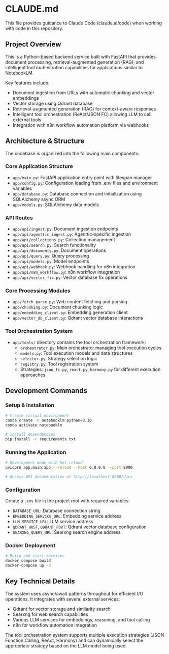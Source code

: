 # CLAUDE.md

This file provides guidance to Claude Code (claude.ai/code) when working with code in this repository.

## Project Overview

This is a Python-based backend service built with FastAPI that provides document processing, retrieval-augmented generation (RAG), and intelligent tool orchestration capabilities for applications similar to NotebookLM.

Key features include:
- Document ingestion from URLs with automatic chunking and vector embeddings
- Vector storage using Qdrant database
- Retrieval-augmented generation (RAG) for context-aware responses
- Intelligent tool orchestration (ReAct/JSON FC) allowing LLM to call external tools
- Integration with n8n workflow automation platform via webhooks

## Architecture & Structure

The codebase is organized into the following main components:

### Core Application Structure
- `app/main.py`: FastAPI application entry point with lifespan manager
- `app/config.py`: Configuration loading from .env files and environment variables
- `app/database.py`: Database connection and initialization using SQLAlchemy async ORM
- `app/models.py`: SQLAlchemy data models

### API Routes
- `app/api/ingest.py`: Document ingestion endpoints
- `app/api/agenttic_ingest.py`: Agenttic-specific ingestion
- `app/api/collections.py`: Collection management
- `app/api/search.py`: Search functionality
- `app/api/documents.py`: Document operations
- `app/api/query.py`: Query processing
- `app/api/models.py`: Model endpoints
- `app/api/webhook.py`: Webhook handling for n8n integration
- `app/api/n8n_workflow.py`: n8n workflow integration
- `app/api/vector_fix.py`: Vector database fix operations

### Core Processing Modules
- `app/fetch_parse.py`: Web content fetching and parsing
- `app/chunking.py`: Document chunking logic
- `app/embedding_client.py`: Embedding generation client
- `app/vector_db_client.py`: Qdrant vector database interactions

### Tool Orchestration System
- `app/tools/` directory contains the tool orchestration framework:
  - `orchestrator.py`: Main orchestrator managing tool execution cycles
  - `models.py`: Tool execution models and data structures
  - `selector.py`: Strategy selection logic
  - `registry.py`: Tool registration system
  - Strategies: `json_fc.py`, `react.py`, `harmony.py` for different execution approaches

## Development Commands

### Setup & Installation
```bash
# Create virtual environment
conda create -n notebooklm python=3.10
conda activate notebooklm

# Install dependencies
pip install -r requirements.txt
```

### Running the Application
```bash
# Development mode with hot-reload
uvicorn app.main:app --reload --host 0.0.0.0 --port 8000

# Access API documentation at http://localhost:8000/docs
```

### Configuration
Create a `.env` file in the project root with required variables:
- `DATABASE_URL`: Database connection string
- `EMBEDDING_SERVICE_URL`: Embedding service address
- `LLM_SERVICE_URL`: LLM service address
- `QDRANT_HOST`, `QDRANT_PORT`: Qdrant vector database configuration
- `SEARXNG_QUERY_URL`: Searxng search engine address

### Docker Deployment
```bash
# Build and start services
docker compose build
docker-compose up -d
```

## Key Technical Details

The system uses async/await patterns throughout for efficient I/O operations. It integrates with several external services:
- Qdrant for vector storage and similarity search
- Searxng for web search capabilities
- Various LLM services for embeddings, reasoning, and tool calling
- n8n for workflow automation integration

The tool orchestration system supports multiple execution strategies (JSON Function Calling, ReAct, Harmony) and can dynamically select the appropriate strategy based on the LLM model being used.